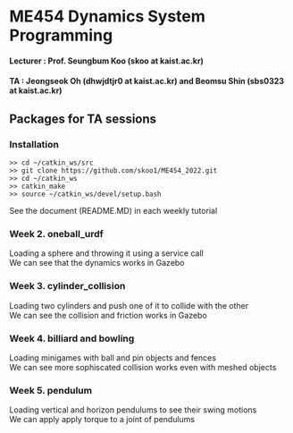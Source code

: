 # ME454 Dynamics System Programming 
#### Lecturer : Prof. Seungbum Koo (skoo at kaist.ac.kr)  
#### TA : Jeongseok Oh (dhwjdtjr0 at kaist.ac.kr) and Beomsu Shin (sbs0323 at kaist.ac.kr)  

## Packages for TA sessions  

### Installation
```
>> cd ~/catkin_ws/src
>> git clone https://github.com/skoo1/ME454_2022.git
>> cd ~/catkin_ws
>> catkin_make
>> source ~/catkin_ws/devel/setup.bash
```
See the document (README.MD) in each weekly tutorial

### Week 2. oneball_urdf  
Loading a sphere and throwing it using a service call  
We can see that the dynamics works in Gazebo  

### Week 3. cylinder_collision  
Loading two cylinders and push one of it to collide with the other  
We can see the collision and friction works in Gazebo  

### Week 4. billiard and bowling  
Loading minigames with ball and pin objects and fences  
We can see more sophiscated collision works even with meshed objects

### Week 5. pendulum
Loading vertical and horizon pendulums to see their swing motions  
We can apply apply torque to a joint of pendulums
